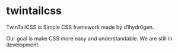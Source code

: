# twintailcss
TwinTailCSS is Simple CSS framework made by d1hydr0gen.

Our goal is make CSS more easy and understandable.
We are still in development.

